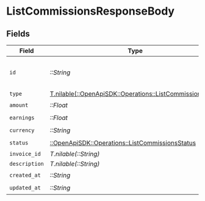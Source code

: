 # ListCommissionsResponseBody


## Fields

| Field                                                                                                      | Type                                                                                                       | Required                                                                                                   | Description                                                                                                | Example                                                                                                    |
| ---------------------------------------------------------------------------------------------------------- | ---------------------------------------------------------------------------------------------------------- | ---------------------------------------------------------------------------------------------------------- | ---------------------------------------------------------------------------------------------------------- | ---------------------------------------------------------------------------------------------------------- |
| `id`                                                                                                       | *::String*                                                                                                 | :heavy_check_mark:                                                                                         | The commission's unique ID on Dub.                                                                         | cm_1JVR7XRCSR0EDBAF39FZ4PMYE                                                                               |
| `type`                                                                                                     | [T.nilable(::OpenApiSDK::Operations::ListCommissionsType)](../../models/operations/listcommissionstype.md) | :heavy_minus_sign:                                                                                         | N/A                                                                                                        |                                                                                                            |
| `amount`                                                                                                   | *::Float*                                                                                                  | :heavy_check_mark:                                                                                         | N/A                                                                                                        |                                                                                                            |
| `earnings`                                                                                                 | *::Float*                                                                                                  | :heavy_check_mark:                                                                                         | N/A                                                                                                        |                                                                                                            |
| `currency`                                                                                                 | *::String*                                                                                                 | :heavy_check_mark:                                                                                         | N/A                                                                                                        |                                                                                                            |
| `status`                                                                                                   | [::OpenApiSDK::Operations::ListCommissionsStatus](../../models/operations/listcommissionsstatus.md)        | :heavy_check_mark:                                                                                         | N/A                                                                                                        |                                                                                                            |
| `invoice_id`                                                                                               | *T.nilable(::String)*                                                                                      | :heavy_minus_sign:                                                                                         | N/A                                                                                                        |                                                                                                            |
| `description`                                                                                              | *T.nilable(::String)*                                                                                      | :heavy_minus_sign:                                                                                         | N/A                                                                                                        |                                                                                                            |
| `created_at`                                                                                               | *::String*                                                                                                 | :heavy_check_mark:                                                                                         | N/A                                                                                                        |                                                                                                            |
| `updated_at`                                                                                               | *::String*                                                                                                 | :heavy_check_mark:                                                                                         | N/A                                                                                                        |                                                                                                            |